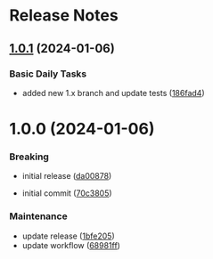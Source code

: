 # Release Notes

## [1.0.1](https://github.com/jetstreamlabs/doczilla/compare/v1.0.0...v1.0.1) (2024-01-06)


### Basic Daily Tasks

* added new 1.x branch and update tests ([186fad4](https://github.com/jetstreamlabs/doczilla/commit/186fad4e5c717c4c449b366a90ea54aa80a8c713))

# 1.0.0 (2024-01-06)


### Breaking

* initial release ([da00878](https://github.com/jetstreamlabs/doczilla/commit/da00878f25a976dd2e00d9abd392fd3f66af0a5d))


* initial commit ([70c3805](https://github.com/jetstreamlabs/doczilla/commit/70c3805036ed8eee844cb80188f53268f8b648a0))


### Maintenance

* update release ([1bfe205](https://github.com/jetstreamlabs/doczilla/commit/1bfe205583c9a8061a3f6f9cc779ce46d0babafb))
* update workflow ([68981ff](https://github.com/jetstreamlabs/doczilla/commit/68981ff658acd8bac369ebf257e6e0c108d94e42))
